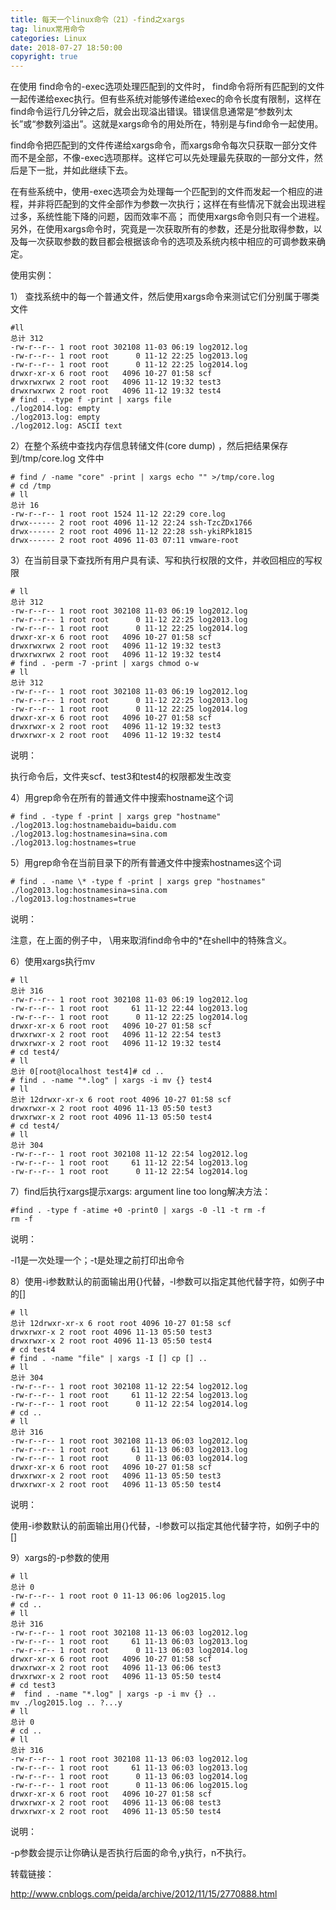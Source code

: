 ```yaml
---
title: 每天一个linux命令（21）-find之xargs
tag: linux常用命令
categories: Linux
date: 2018-07-27 18:50:00
copyright: true
---
```


在使用 find命令的-exec选项处理匹配到的文件时， find命令将所有匹配到的文件一起传递给exec执行。但有些系统对能够传递给exec的命令长度有限制，这样在find命令运行几分钟之后，就会出现溢出错误。错误信息通常是“参数列太长”或“参数列溢出”。这就是xargs命令的用处所在，特别是与find命令一起使用。  

<!--more-->

find命令把匹配到的文件传递给xargs命令，而xargs命令每次只获取一部分文件而不是全部，不像-exec选项那样。这样它可以先处理最先获取的一部分文件，然后是下一批，并如此继续下去。  

在有些系统中，使用-exec选项会为处理每一个匹配到的文件而发起一个相应的进程，并非将匹配到的文件全部作为参数一次执行；这样在有些情况下就会出现进程过多，系统性能下降的问题，因而效率不高； 而使用xargs命令则只有一个进程。另外，在使用xargs命令时，究竟是一次获取所有的参数，还是分批取得参数，以及每一次获取参数的数目都会根据该命令的选项及系统内核中相应的可调参数来确定。

使用实例：

1） 查找系统中的每一个普通文件，然后使用xargs命令来测试它们分别属于哪类文件 

```
#ll
总计 312
-rw-r--r-- 1 root root 302108 11-03 06:19 log2012.log
-rw-r--r-- 1 root root      0 11-12 22:25 log2013.log
-rw-r--r-- 1 root root      0 11-12 22:25 log2014.log
drwxr-xr-x 6 root root   4096 10-27 01:58 scf
drwxrwxrwx 2 root root   4096 11-12 19:32 test3
drwxrwxrwx 2 root root   4096 11-12 19:32 test4
# find . -type f -print | xargs file
./log2014.log: empty
./log2013.log: empty
./log2012.log: ASCII text
```

2）在整个系统中查找内存信息转储文件(core dump) ，然后把结果保存到/tmp/core.log 文件中

```
# find / -name "core" -print | xargs echo "" >/tmp/core.log
# cd /tmp
# ll
总计 16
-rw-r--r-- 1 root root 1524 11-12 22:29 core.log
drwx------ 2 root root 4096 11-12 22:24 ssh-TzcZDx1766
drwx------ 2 root root 4096 11-12 22:28 ssh-ykiRPk1815
drwx------ 2 root root 4096 11-03 07:11 vmware-root
```

3）在当前目录下查找所有用户具有读、写和执行权限的文件，并收回相应的写权限

```
# ll
总计 312
-rw-r--r-- 1 root root 302108 11-03 06:19 log2012.log
-rw-r--r-- 1 root root      0 11-12 22:25 log2013.log
-rw-r--r-- 1 root root      0 11-12 22:25 log2014.log
drwxr-xr-x 6 root root   4096 10-27 01:58 scf
drwxrwxrwx 2 root root   4096 11-12 19:32 test3
drwxrwxrwx 2 root root   4096 11-12 19:32 test4
# find . -perm -7 -print | xargs chmod o-w
# ll
总计 312
-rw-r--r-- 1 root root 302108 11-03 06:19 log2012.log
-rw-r--r-- 1 root root      0 11-12 22:25 log2013.log
-rw-r--r-- 1 root root      0 11-12 22:25 log2014.log
drwxr-xr-x 6 root root   4096 10-27 01:58 scf
drwxrwxr-x 2 root root   4096 11-12 19:32 test3
drwxrwxr-x 2 root root   4096 11-12 19:32 test4
```

说明：

执行命令后，文件夹scf、test3和test4的权限都发生改变

4）用grep命令在所有的普通文件中搜索hostname这个词

```
# find . -type f -print | xargs grep "hostname"
./log2013.log:hostnamebaidu=baidu.com
./log2013.log:hostnamesina=sina.com
./log2013.log:hostnames=true
```

5）用grep命令在当前目录下的所有普通文件中搜索hostnames这个词

```
# find . -name \* -type f -print | xargs grep "hostnames"
./log2013.log:hostnamesina=sina.com
./log2013.log:hostnames=true
```

说明：

注意，在上面的例子中， \用来取消find命令中的*在shell中的特殊含义。  

6）使用xargs执行mv 

```
# ll
总计 316
-rw-r--r-- 1 root root 302108 11-03 06:19 log2012.log
-rw-r--r-- 1 root root     61 11-12 22:44 log2013.log
-rw-r--r-- 1 root root      0 11-12 22:25 log2014.log
drwxr-xr-x 6 root root   4096 10-27 01:58 scf
drwxrwxr-x 2 root root   4096 11-12 22:54 test3
drwxrwxr-x 2 root root   4096 11-12 19:32 test4
# cd test4/
# ll
总计 0[root@localhost test4]# cd ..
# find . -name "*.log" | xargs -i mv {} test4
# ll
总计 12drwxr-xr-x 6 root root 4096 10-27 01:58 scf
drwxrwxr-x 2 root root 4096 11-13 05:50 test3
drwxrwxr-x 2 root root 4096 11-13 05:50 test4
# cd test4/
# ll
总计 304
-rw-r--r-- 1 root root 302108 11-12 22:54 log2012.log
-rw-r--r-- 1 root root     61 11-12 22:54 log2013.log
-rw-r--r-- 1 root root      0 11-12 22:54 log2014.log
```

7）find后执行xargs提示xargs: argument line too long解决方法：

```
#find . -type f -atime +0 -print0 | xargs -0 -l1 -t rm -f
rm -f 
```

说明：

-l1是一次处理一个；-t是处理之前打印出命令

8）使用-i参数默认的前面输出用{}代替，-I参数可以指定其他代替字符，如例子中的[] 

```
# ll
总计 12drwxr-xr-x 6 root root 4096 10-27 01:58 scf
drwxrwxr-x 2 root root 4096 11-13 05:50 test3
drwxrwxr-x 2 root root 4096 11-13 05:50 test4
# cd test4
# find . -name "file" | xargs -I [] cp [] ..
# ll
总计 304
-rw-r--r-- 1 root root 302108 11-12 22:54 log2012.log
-rw-r--r-- 1 root root     61 11-12 22:54 log2013.log
-rw-r--r-- 1 root root      0 11-12 22:54 log2014.log
# cd ..
# ll
总计 316
-rw-r--r-- 1 root root 302108 11-13 06:03 log2012.log
-rw-r--r-- 1 root root     61 11-13 06:03 log2013.log
-rw-r--r-- 1 root root      0 11-13 06:03 log2014.log
drwxr-xr-x 6 root root   4096 10-27 01:58 scf
drwxrwxr-x 2 root root   4096 11-13 05:50 test3
drwxrwxr-x 2 root root   4096 11-13 05:50 test4
```

说明：

使用-i参数默认的前面输出用{}代替，-I参数可以指定其他代替字符，如例子中的[] 

9）xargs的-p参数的使用

```
# ll
总计 0
-rw-r--r-- 1 root root 0 11-13 06:06 log2015.log
# cd ..
# ll
总计 316
-rw-r--r-- 1 root root 302108 11-13 06:03 log2012.log
-rw-r--r-- 1 root root     61 11-13 06:03 log2013.log
-rw-r--r-- 1 root root      0 11-13 06:03 log2014.log
drwxr-xr-x 6 root root   4096 10-27 01:58 scf
drwxrwxr-x 2 root root   4096 11-13 06:06 test3
drwxrwxr-x 2 root root   4096 11-13 05:50 test4
# cd test3
#  find . -name "*.log" | xargs -p -i mv {} ..
mv ./log2015.log .. ?...y
# ll
总计 0
# cd ..
# ll
总计 316
-rw-r--r-- 1 root root 302108 11-13 06:03 log2012.log
-rw-r--r-- 1 root root     61 11-13 06:03 log2013.log
-rw-r--r-- 1 root root      0 11-13 06:03 log2014.log
-rw-r--r-- 1 root root      0 11-13 06:06 log2015.log
drwxr-xr-x 6 root root   4096 10-27 01:58 scf
drwxrwxr-x 2 root root   4096 11-13 06:08 test3
drwxrwxr-x 2 root root   4096 11-13 05:50 test4
```

说明：

-p参数会提示让你确认是否执行后面的命令,y执行，n不执行。

转载链接：

http://www.cnblogs.com/peida/archive/2012/11/15/2770888.html